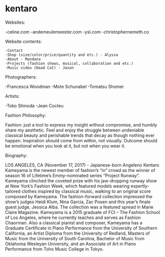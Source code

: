 # kentaro

Websites:

-celine.com 
-andemeulemeester.com
-ysl.com
-christophernemeth.co

Website contents:

	-Contact 
	-Shop (size/color/price/quantity and etc.) - Alyssa
	-About - Mandana
	-Projects (fashion shows, musical, collaboration and etc.)
	-Music video (Dead Cat) - Jason

Photographers:

-Francesca Woodman
-Mote Schunabel
-Tomatsu Shomei

Artists:

-Toko Shinoda
-Jean Cocteu

Fashion Philosophy:

Fashion: just a tool to express my insight without compromise, and humbly share my aesthetic.  Feel and enjoy the struggle between undeniable classical beauty and perishable trends that decay as though nothing ever happen. Inspiration should come from within, not visually. Outcome should be emotional when you look at it, but not when you wear it.

Biography:


LOS ANGELES, CA (November 17, 2017) - Japanese-born Angeleno Kentaro Kameyama is the newest member of fashion’s “in” crowd as the winner of season 16 of Lifetime’s Emmy-nominated series “Project Runway”. Kameyama clinched the coveted prize with his jaw-dropping runway show at New York’s Fashion Week, which featured models wearing expertly-tailored clothes inspired by classical music, walking to an original score composed by Kameyama. The fashion-forward collection impressed the show’s judges Heidi Klum, Nina Garcia, Zac Posen and this year’s finale guest judge, Jessica Alba. The collection was a featured spread in Marie Claire Magazine.
Kameyama is a 2015 graduate of FCI – The Fashion School of Los Angeles, where he currently teaches and serves as Fashion Chaorman. Also a classical pianist and composer, Kameyama has a Graduate Certificate in Piano Performance from the University of Southern California, an Artist Diploma from the University of Redland, Masters of Music from the University of South Carolina, Bachelor of Music from Oklahoma Wesleyan University, and an Associate of Art in Piano Performance from Toho Music College in Tokyo. 
	

	




